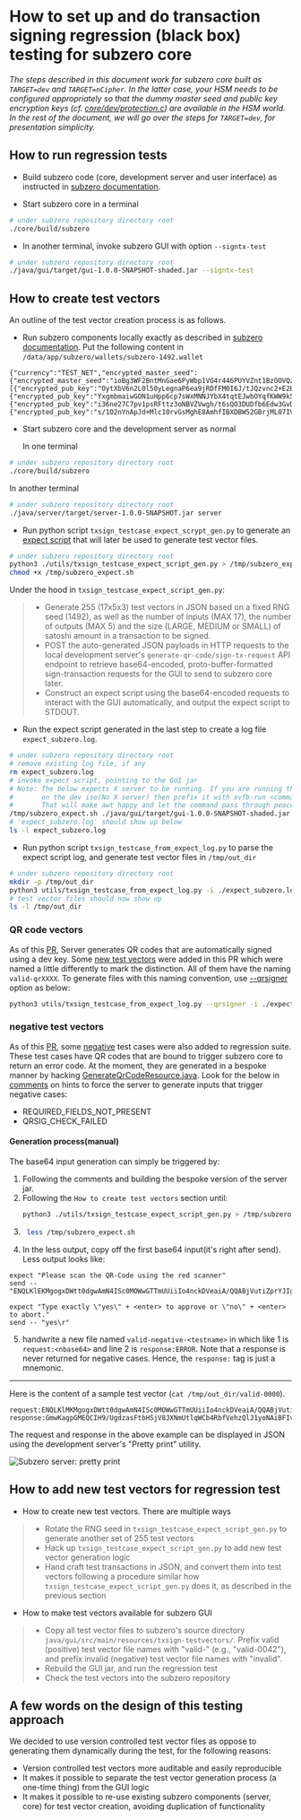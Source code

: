 # How to set up and do transaction signing regression (black box) testing for subzero core

*The steps described in this document work for subzero core built as
`TARGET=dev` and `TARGET=nCipher`. In the latter case, your HSM needs to be
configured appropriately so that the dummy master seed and public key
encryption keys (cf.
[core/dev/protection.c](https://github.com/square/subzero/blob/3d96ba033ad4aba2bceef20ec2dac5de4499efa7/core/src/dev/protection.c#L16-L25))
are available in the HSM world. In the rest of the document, we will go over
the steps for `TARGET=dev`, for presentation simplicity.*

## How to run regression tests

- Build subzero code (core, development server and user interface) as
instructed in [subzero documentation](./running_without_hsm.md).

- Start subzero core in a terminal

```bash
# under subzero repository directory root
./core/build/subzero
```

- In another terminal, invoke subzero GUI with option `--signtx-test`

```bash
# under subzero repository directory root
./java/gui/target/gui-1.0.0-SNAPSHOT-shaded.jar --signtx-test
```

## How to create test vectors

An outline of the test vector creation process is as follows.

- Run subzero components locally exactly as described in [subzero
documentation](https://subzero.readthedocs.io/en/master/running_without_hsm/).
Put the following content in `/data/app/subzero/wallets/subzero-1492.wallet`

```no-highlight
{"currency":"TEST_NET","encrypted_master_seed":{"encrypted_master_seed":"ioBg3WF2BntMnGae6PyWbp1VG4r446PUYVZnt1BzOOVQzHy3XeaqmBXS6tMbE9fsB0sR+Vi9xPgJcayN2uJsJNjEw7S77h9oUUpu0zWrYvl6iRAI4fcezOxbRcc="},"encrypted_pub_keys":[{"encrypted_pub_key":"OytXbV6n2L0l50yLegnaP6ea9jRDfFM0I6J/tJQzvnc2+E2Bleqvh4ZaIoTd7Nm6j9XRag1WYni/K0uoek/0rLnLNGZbrrQLNt5lkfTTcMZ72mEKTRkvRWbJwd8H+p86GLqSqgvofDSE5E5EkgYGhIGSkFy8dLpXK4jpYxAQGrIQ2tNeXKKw2nNPOQ=="},{"encrypted_pub_key":"YxgmbmaiwGON1uHpp6cp7sWxMNNJYbX4tqtEJwbOYqfKWW9k56V/uguQrliIwaG2X7ca6VJ01YQiiMdJciQzb3w182R/HsGiYYdMuHP0PNjVk9ScYby38ofTUfjW8ihUFFjM6FSs7WzZAFCuQ04bNNATuGfdXQK8pgoCHKWKTJ2c3alaZvIauwzkfQ=="},{"encrypted_pub_key":"i36ne27C7pv1psRFttz3oNBVZVwgh/t6sQO3DUDfb6Edw3GvDAea3oPQ3Fm5No3JBWp5/SARPva29lPdi4X4mz+qde2nPYMvIJtW0ndAUGU2kw9dhzVY/FZ8XGnIH33otuKE2i+HxOYwxk6+EqS1WEoWEqRe2LO8h1DTg9GsYzzTyjSj2OKIOGc02A=="},{"encrypted_pub_key":"s/1O2nYnApJd+Mlc10rvGsMghE8AmhfIBXDBW52GBrjML07IVF3pZsgPKt4mLpsf2aUcHYn4P276jrdN1rCCxlkz1haxZawNOD0RUdocg5/h6GjaeOqJVxI6hgD3xqJRT+8e2OjVLwJWSmwbX2ckeKz+u76bFNxiCP2g+UCT94s8amrAeQTLXwF9lg=="}]}
```

- Start subzero core and the development server as normal

  In one terminal

```bash
# under subzero repository directory root
./core/build/subzero
```

  In another terminal

```bash
# under subzero repository directory root
./java/server/target/server-1.0.0-SNAPSHOT.jar server
```

- Run python script `txsign_testcase_expect_scrypt_gen.py` to generate an
[expect script](https://core.tcl-lang.org/expect/index) that will later be
used to generate test vector files.

```bash
# under subzero repository directory root
python3 ./utils/txsign_testcase_expect_script_gen.py > /tmp/subzero_expect.sh
chmod +x /tmp/subzero_expect.sh
```

Under the hood in `txsign_testcase_expect_script_gen.py`:

>   - Generate 255 (17x5x3) test vectors in JSON based on a fixed RNG seed
>   (1492), as well as the number of inputs (MAX 17), the number of outputs
>   (MAX 5) and the size (LARGE, MEDIUM or SMALL) of satoshi amount in a
>   transaction to be signed.
>   - POST the auto-generated JSON payloads in HTTP requests to the local
>   development server's `generate-qr-code/sign-tx-request` API endpoint to
>   retrieve base64-encoded, proto-buffer-formatted sign-transaction requests
>   for the GUI to send to subzero core later.
>   - Construct an expect script using the base64-encoded requests to
>   interact with the GUI automatically, and output the expect script to
>   STDOUT.

- Run the expect script generated in the last step to create a log file
`expect_subzero.log`.

```bash
# under subzero repository directory root
# remove existing log file, if any
rm expect_subzero.log
# invoke expect script, pointing to the GUI jar
# Note: The below expects X server to be running. If you are running this
#       on the dev iso(No X server) then prefix it with xvfb-run <command>. 
#       That will make awt happy and let the command pass through peacefully!
/tmp/subzero_expect.sh ./java/gui/target/gui-1.0.0-SNAPSHOT-shaded.jar
# 'expect_subzero.log' should show up below
ls -l expect_subzero.log
```

- Run python script `txsign_testcase_from_expect_log.py` to parse the
expect script log, and generate test vector files in `/tmp/out_dir`

```bash
# under subzero repository directory root
mkdir -p /tmp/out_dir
python3 utils/txsign_testcase_from_expect_log.py -i ./expect_subzero.log -o /tmp/out_dir
# test vector files should now show up
ls -l /tmp/out_dir
```
### QR code vectors
As of this [PR](https://github.com/square/subzero/pull/410), Server generates QR codes that are automatically signed using a dev key.
Some [new test vectors](https://github.com/square/subzero/blob/master/java/gui/src/main/resources/txsign-testvectors/valid-qr0000) were added in this PR which were named a little differently to mark the distinction.
All of them have the naming `valid-qrXXXX`.
To generate files with this naming convention, use [--qrsigner](https://github.com/square/subzero/blob/f2537251eb28bf5ba70170d880e0915144d407a3/utils/txsign_testcase_from_expect_log.py#L52) option as below:
```bash
python3 utils/txsign_testcase_from_expect_log.py --qrsigner -i ./expect_subzero.log -o /tmp/out_dir
```
### negative test vectors
As of this [PR](https://github.com/square/subzero/pull/417), some [negative](https://github.com/square/subzero/blob/master/java/gui/src/main/resources/txsign-testvectors/valid-negative_bad_qrsignature) test cases were also added to regression suite.
These test cases have QR codes that are bound to trigger subzero core to return an error code.
At the moment, they are generated in a bespoke manner by hacking [GenerateQrCodeResource.java](https://github.com/square/subzero/blob/f2537251eb28bf5ba70170d880e0915144d407a3/java/server/src/main/java/com/squareup/subzero/server/resources/GenerateQrCodeResource.java#L157).
Look for the below in [comments](https://github.com/square/subzero/blob/f2537251eb28bf5ba70170d880e0915144d407a3/java/server/src/main/java/com/squareup/subzero/server/resources/GenerateQrCodeResource.java#L157) on hints to force the server to generate inputs that trigger
negative cases:
- REQUIRED_FIELDS_NOT_PRESENT
- QRSIG_CHECK_FAILED

#### Generation process(manual)
The base64 input generation can simply be triggered by:
1. Following the comments and building the bespoke version of the server jar.
2. Following the `How to create test vectors` section until:
    ```bash
    python3 ./utils/txsign_testcase_expect_script_gen.py > /tmp/subzero_expect.sh
    ```
3. ```bash
    less /tmp/subzero_expect.sh
   ```
4. In the less output, copy off the first base64 input(it's right after send). Less output looks like:
  ```
  expect "Please scan the QR-Code using the red scanner"
  send -- "ENQLKlEKMgogxDWtt0dgwAmN4ISc0MOWwGTTmUUiiIo4nckDVeaiA/QQABjVutiZprYJIgQQABgGEhAIh6nDxsznCBACGgQQABgDIgApAAAAAAAAAAA6VhDUCypRCjIKIMQ1rbdHYMAJjeCEnNDDlsBk05lFIoiKOJ3JA1XmogP0EAAY1brYmaa2CSIEEAAYBhIQCIepw8bM5wgQAhoEEAAYAyIAKQAAAAAAAAAAQkIKQL3apd5VJgNv/2Z2/nJfu+taixWignWVsfn2fKvpViy/PDFkfgSK4ob6afOsSWpXFQVUPFgFROrowcfgjkbcF7g=\r"

  expect "Type exactly \"yes\" + <enter> to approve or \"no\" + <enter> to abort."
  send -- "yes\r"
  ```
5. handwrite a new file named `valid-negative-<testname>` in which like 1 is `request:<nbase64>` and line 2 is `response:ERROR`.
   Note that a response is never returned for negative cases. Hence, the `response:` tag is just a mnemonic. 


******
Here is the content of a sample test vector (`cat /tmp/out_dir/valid-0000`).

```no-highlight
request:ENQLKlMKMgogxDWtt0dgwAmN4ISc0MOWwGTTmUUiiIo4nckDVeaiA/QQABjVutiZprYJIgQQABgGEhAIh6nDxsznCBACGgQQABgDGAAiACkAAAAAAAAAAA==
response:GmwKagpGMEQCIH9/UgdzasFtbHSjV8JXNmUtlqWCb4RbfVehzQlJ1yoNAiBFIvAVeuXCEDCubBygIz1xWrfY0f+o3gV7QAUH44wqkRIggyGhJCTpuwc9nmvbRzbdsOGZ5NDOzJTTjJCDJgn7/os=
```

The request and response in the above example can be displayed in JSON using
the development server's "Pretty print" utility.

![Subzero server: pretty print](./subzero-server-pprint.png)

## How to add new test vectors for regression test

- How to create new test vectors. There are multiple ways

>  - Rotate the RNG seed in `txsign_testcase_expect_script_gen.py` to
>  generate another set of 255 test vectors
>  - Hack up `txsign_testcase_expect_script_gen.py` to add new test vector
>  generation logic
>  - Hand craft test transactions in JSON, and convert them into test vectors
>  following a procedure similar how `txsign_testcase_expect_script_gen.py`
>  does it, as described in the previous section

- How to make test vectors available for subzero GUI

>  - Copy all test vector files to subzero's source directory
>  `java/gui/src/main/resources/txsign-testvectors/`. Prefix valid (positive)
>  test vector file names with "valid-" (e.g., "valid-0042"), and prefix invalid
>  (negative) test vector file names with "invalid".
>  - Rebuild the GUI jar, and run the regression test
>  - Check the test vectors into the subzero repository

## A few words on the design of this testing approach

We decided to use version controlled test vector files as oppose to
generating them dynamically during the test, for the following reasons:

- Version controlled test vectors more auditable and easily reproducible
- It makes it possible to separate the test vector generation process (a
one-time thing) from the GUI logic
- It makes it possible to re-use existing subzero components (server, core)
for test vector creation, avoiding duplication of functionality
